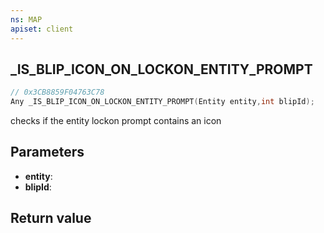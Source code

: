 ```yaml
---
ns: MAP
apiset: client
---
```

## _IS_BLIP_ICON_ON_LOCKON_ENTITY_PROMPT

```c
// 0x3CB8859F04763C78
Any _IS_BLIP_ICON_ON_LOCKON_ENTITY_PROMPT(Entity entity,int blipId);
```

checks if the entity lockon prompt contains an icon

## Parameters
* **entity**:
* **blipId**:

## Return value